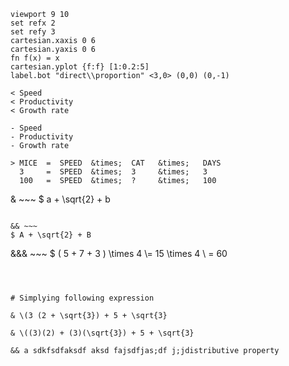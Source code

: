 

  ```diagram{width:1.5in}
  viewport 9 10
  set refx 2
  set refy 3
  cartesian.xaxis 0 6
  cartesian.yaxis 0 6
  fn f(x) = x
  cartesian.yplot {f:f} [1:0.2:5]
  label.bot "direct\\proportion" <3,0> (0,0) (0,-1)
  ```

  ~~~
  < Speed
  < Productivity
  < Growth rate
  ~~~

  ~~~
  - Speed
  - Productivity
  - Growth rate
  ~~~

  ~~~
  > MICE  =  SPEED  &times;  CAT   &times;   DAYS
    3     =  SPEED  &times;  3     &times;   3
    100   =  SPEED  &times;  ?     &times;   100
  ~~~


& ~~~
  $ a + \sqrt{2} + b
  ~~~

&& ~~~
  $ A + \sqrt{2} + B
  ~~~

&&& ~~~
  $  ( 5 + 7 + 3 ) \times 4 \\= 15 \times 4 \\
                         = 60
  ~~~



# Simplying following expression

& \(3 (2 + \sqrt{3}) + 5 + \sqrt{3}

& \((3)(2) + (3)(\sqrt{3}) + 5 + \sqrt{3} 

&& a sdkfsdfaksdf aksd fajsdfjas;df j;jdistributive property


